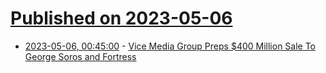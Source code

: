 # [Published on 2023-05-06](index.md)

* [2023-05-06, 00:45:00](https://news.slashdot.org/story/23/05/05/2047227/vice-media-group-preps-400-million-sale-to-george-soros-and-fortress?utm_source=rss1.0mainlinkanon&utm_medium=feed) - [Vice Media Group Preps $400 Million Sale To George Soros and Fortress](https://news.slashdot.org/story/23/05/05/2047227/vice-media-group-preps-400-million-sale-to-george-soros-and-fortress?utm_source=rss1.0mainlinkanon&utm_medium=feed)
